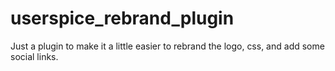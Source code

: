 # userspice_rebrand_plugin
Just a plugin to make it a little easier to rebrand the logo, css, and add some social links.
